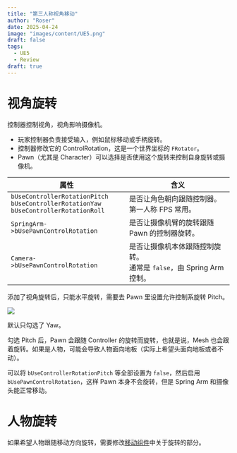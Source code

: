 ```yaml
---
title: "第三人称视角移动"
author: "Roser"
date: 2025-04-24
image: "images/content/UE5.png"
draft: false
tags:
  - UE5
  - Review
draft: true
---
```

# 视角旋转

控制器控制视角，视角影响摄像机。

- 玩家控制器负责接受输入，例如鼠标移动或手柄旋转。
- 控制器修改它的 ControlRotation，这是一个世界坐标的 `FRotator`。
- Pawn（尤其是 Character）可以选择是否使用这个旋转来控制自身旋转或摄像机。

| 属性                                                                                           | 含义                                              |
| -------------------------------------------------------------------------------------------- | ----------------------------------------------- |
| `bUseControllerRotationPitch`<br>`bUseControllerRotationYaw`<br>`bUseControllerRotationRoll` | 是否让角色朝向跟随控制器。<br>第一人称 FPS 常用。                   |
| `SpringArm->bUsePawnControlRotation`                                                         | 是否让摄像机臂的旋转跟随 Pawn 的控制器旋转。                       |
| `Camera->bUsePawnControlRotation`                                                            | 是否让摄像机本体跟随控制旋转。<br>通常是 `false`，由 Spring Arm 控制。 |

添加了视角旋转后，只能水平旋转，需要去 Pawn 里设置允许控制系旋转 Pitch。

![](../image/Pawn控制器旋转.png)

默认只勾选了 Yaw。

勾选 Pitch 后，Pawn 会跟随 Controller 的旋转而旋转，也就是说，Mesh 也会跟着旋转。如果是人物，可能会导致人物面向地板（实际上希望头面向地板或者不动）。

可以将 `bUseControllerRotationPitch` 等全部设置为 `false`，然后启用 `bUsePawnControlRotation`，这样 Pawn 本身不会旋转，但是 Spring Arm 和摄像头能正常移动。
# 人物旋转

如果希望人物跟随移动方向旋转，需要修改[移动组件](移动组件.md)中关于旋转的部分。